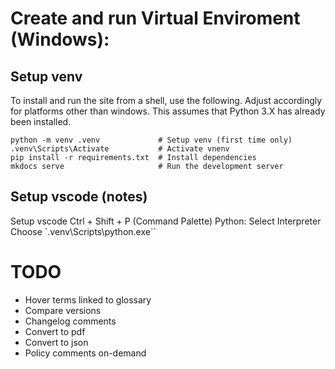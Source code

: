 # Create and run Virtual Enviroment (Windows):

## Setup venv
To install and run the site from a shell, use the following. Adjust accordingly for platforms other than windows. This assumes that Python 3.X has already been installed.
```shell
python -m venv .venv             # Setup venv (first time only)
.venv\Scripts\Activate           # Activate vnenv
pip install -r requirements.txt  # Install dependencies
mkdocs serve                     # Run the development server
```

## Setup vscode (notes)
Setup vscode
Ctrl + Shift + P (Command Palette)
Python: Select Interpreter
Choose `.venv\Scripts\python.exe``


# TODO
* Hover terms linked to glossary
* Compare versions
* Changelog comments
* Convert to pdf
* Convert to json
* Policy comments on-demand